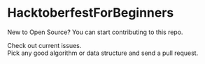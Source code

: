 # HacktoberfestForBeginners
New to Open Source? You can start contributing to this repo.     

Check out current issues.    
Pick any good algorithm or data structure and send a pull request. 
